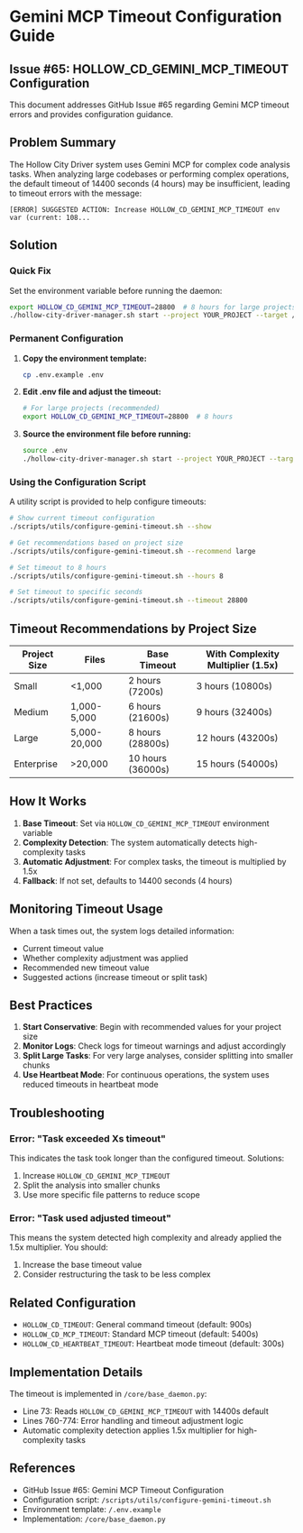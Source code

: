 # Gemini MCP Timeout Configuration Guide

## Issue #65: HOLLOW_CD_GEMINI_MCP_TIMEOUT Configuration

This document addresses GitHub Issue #65 regarding Gemini MCP timeout errors and provides configuration guidance.

## Problem Summary

The Hollow City Driver system uses Gemini MCP for complex code analysis tasks. When analyzing large codebases or performing complex operations, the default timeout of 14400 seconds (4 hours) may be insufficient, leading to timeout errors with the message:

```
[ERROR] SUGGESTED ACTION: Increase HOLLOW_CD_GEMINI_MCP_TIMEOUT env var (current: 108...
```

## Solution

### Quick Fix

Set the environment variable before running the daemon:

```bash
export HOLLOW_CD_GEMINI_MCP_TIMEOUT=28800  # 8 hours for large projects
./hollow-city-driver-manager.sh start --project YOUR_PROJECT --target /path/to/project
```

### Permanent Configuration

1. **Copy the environment template:**
   ```bash
   cp .env.example .env
   ```

2. **Edit .env file and adjust the timeout:**
   ```bash
   # For large projects (recommended)
   export HOLLOW_CD_GEMINI_MCP_TIMEOUT=28800  # 8 hours
   ```

3. **Source the environment file before running:**
   ```bash
   source .env
   ./hollow-city-driver-manager.sh start --project YOUR_PROJECT --target /path/to/project
   ```

### Using the Configuration Script

A utility script is provided to help configure timeouts:

```bash
# Show current timeout configuration
./scripts/utils/configure-gemini-timeout.sh --show

# Get recommendations based on project size
./scripts/utils/configure-gemini-timeout.sh --recommend large

# Set timeout to 8 hours
./scripts/utils/configure-gemini-timeout.sh --hours 8

# Set timeout to specific seconds
./scripts/utils/configure-gemini-timeout.sh --timeout 28800
```

## Timeout Recommendations by Project Size

| Project Size | Files | Base Timeout | With Complexity Multiplier (1.5x) |
|--------------|-------|--------------|-----------------------------------|
| Small | <1,000 | 2 hours (7200s) | 3 hours (10800s) |
| Medium | 1,000-5,000 | 6 hours (21600s) | 9 hours (32400s) |
| Large | 5,000-20,000 | 8 hours (28800s) | 12 hours (43200s) |
| Enterprise | >20,000 | 10 hours (36000s) | 15 hours (54000s) |

## How It Works

1. **Base Timeout**: Set via `HOLLOW_CD_GEMINI_MCP_TIMEOUT` environment variable
2. **Complexity Detection**: The system automatically detects high-complexity tasks
3. **Automatic Adjustment**: For complex tasks, the timeout is multiplied by 1.5x
4. **Fallback**: If not set, defaults to 14400 seconds (4 hours)

## Monitoring Timeout Usage

When a task times out, the system logs detailed information:

- Current timeout value
- Whether complexity adjustment was applied
- Recommended new timeout value
- Suggested actions (increase timeout or split task)

## Best Practices

1. **Start Conservative**: Begin with recommended values for your project size
2. **Monitor Logs**: Check logs for timeout warnings and adjust accordingly
3. **Split Large Tasks**: For very large analyses, consider splitting into smaller chunks
4. **Use Heartbeat Mode**: For continuous operations, the system uses reduced timeouts in heartbeat mode

## Troubleshooting

### Error: "Task exceeded Xs timeout"

This indicates the task took longer than the configured timeout. Solutions:

1. Increase `HOLLOW_CD_GEMINI_MCP_TIMEOUT`
2. Split the analysis into smaller chunks
3. Use more specific file patterns to reduce scope

### Error: "Task used adjusted timeout"

This means the system detected high complexity and already applied the 1.5x multiplier. You should:

1. Increase the base timeout value
2. Consider restructuring the task to be less complex

## Related Configuration

- `HOLLOW_CD_TIMEOUT`: General command timeout (default: 900s)
- `HOLLOW_CD_MCP_TIMEOUT`: Standard MCP timeout (default: 5400s)
- `HOLLOW_CD_HEARTBEAT_TIMEOUT`: Heartbeat mode timeout (default: 300s)

## Implementation Details

The timeout is implemented in `/core/base_daemon.py`:

- Line 73: Reads `HOLLOW_CD_GEMINI_MCP_TIMEOUT` with 14400s default
- Lines 760-774: Error handling and timeout adjustment logic
- Automatic complexity detection applies 1.5x multiplier for high-complexity tasks

## References

- GitHub Issue #65: Gemini MCP Timeout Configuration
- Configuration script: `/scripts/utils/configure-gemini-timeout.sh`
- Environment template: `/.env.example`
- Implementation: `/core/base_daemon.py`